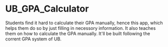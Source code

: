 # UB_GPA_Calculator
Students find it hard to calculate their GPA manually, hence this app, which helps them do so by just filling in necessory information. It also teaches them on how to calculate the GPA manually. It'll be built following the corrent GPA system of UB.
